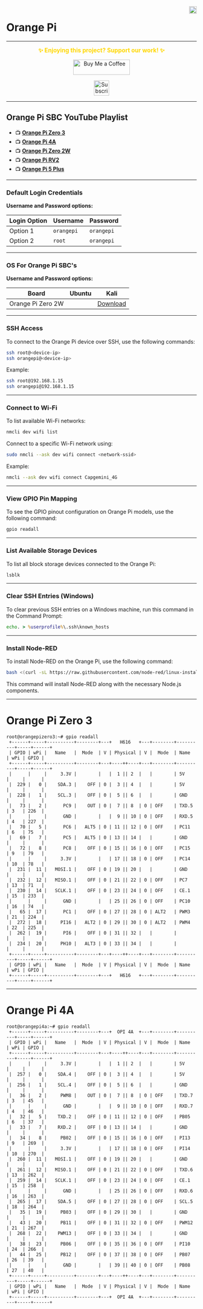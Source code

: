 <img align="right" src="https://visitor-badge.laobi.icu/badge?page_id=papercodeIN.OrangePi" height="20" />


# Orange Pi

---
<p align="center">
  <span style="font-size: 1.1em; color: #FFD700; font-weight: bold;">✨ Enjoying this project? Support our work! ✨</span>
</p>

<p align="center" style="margin: 15px 0;">
  <a href="https://buymeacoffee.com/pylin" target="_blank">
    <img src="https://cdn.buymeacoffee.com/buttons/v2/default-yellow.png" alt="Buy Me a Coffee" style="height: 40px; width: 150px;">
  </a>
</p>

<p align="center" style="margin: 15px 0;">
  <a href="https://www.youtube.com/channel/UCKKhdFV0q8CV5vWUDfiDfTw" target="_blank">
    <img src="https://img.shields.io/badge/SUBSCRIBE%20ON%20YOUTUBE-FF0000?style=for-the-badge&logo=youtube&logoColor=white" alt="Subscribe on YouTube" style="height: 40px;">
  </a>
</p>

---

## **Orange Pi SBC YouTube Playlist**

- 📺 **[Orange Pi Zero 3](https://www.youtube.com/playlist?list=PLxrSjjYyzaaI_eIo1gmEp6e2QRkiUqdk3)**  
- 📺 **[Orange Pi 4A](https://www.youtube.com/playlist?list=PLxrSjjYyzaaKhG8dJjDUM0EYC39efBKAw)**  
- 📺 **[Orange Pi Zero 2W](https://www.youtube.com/playlist?list=PLxrSjjYyzaaKiJdWCMHRrSrB644BnoZ5I)**  
- 📺 **[Orange Pi RV2](https://www.youtube.com/playlist?list=PLxrSjjYyzaaK0ubjjqmDJ1Tk7ReVBwgMj)**  
- 📺 **[Orange Pi 5 Plus](https://www.youtube.com/playlist?list=PLxrSjjYyzaaKqywZO8YE5wo7mHz5TYeUJ)**  

---

### Default Login Credentials
**Username and Password options:**  

| **Login Option** | **Username** | **Password** |
|-----------------|-------------|-------------|
| Option 1        | `orangepi`  | `orangepi`  |
| Option 2        | `root`      | `orangepi`  |

---

### OS For Orange Pi SBC's
**Username and Password options:**  

| **Board** | **Ubuntu** | **Kali** |
|-----------------|-------------|-------------|
| Orange Pi Zero 2W        |   | [Download](https://github.com/leeboby/kali-images)  |

---


### SSH Access
To connect to the Orange Pi device over SSH, use the following commands:  

```bash
ssh root@<device-ip>
ssh orangepi@<device-ip>
```
Example:
```bash
ssh root@192.168.1.15
ssh orangepi@192.168.1.15
```

---

### Connect to Wi-Fi
To list available Wi-Fi networks:  

```bash
nmcli dev wifi list
```
Connect to a specific Wi-Fi network using:  

```bash
sudo nmcli --ask dev wifi connect <network-ssid>
```
Example:
```bash
nmcli --ask dev wifi connect Capgemini_4G
```

---

### View GPIO Pin Mapping
To see the GPIO pinout configuration on Orange Pi models, use the following command:  

```bash
gpio readall
```

---

### List Available Storage Devices
To list all block storage devices connected to the Orange Pi:  

```bash
lsblk
```

---

### Clear SSH Entries (Windows)
To clear previous SSH entries on a Windows machine, run this command in the Command Prompt:  

```cmd
echo. > %userprofile%\.ssh\known_hosts
```

---

### Install Node-RED
To install Node-RED on the Orange Pi, use the following command:  

```bash
bash <(curl -sL https://raw.githubusercontent.com/node-red/linux-installers/master/deb/update-nodejs-and-nodered)
```
This command will install Node-RED along with the necessary Node.js components.


---

# Orange Pi Zero 3
```
root@orangepizero3:~# gpio readall
 +------+-----+----------+--------+---+   H616   +---+--------+----------+-----+------+
 | GPIO | wPi |   Name   |  Mode  | V | Physical | V |  Mode  | Name     | wPi | GPIO |
 +------+-----+----------+--------+---+----++----+---+--------+----------+-----+------+
 |      |     |     3.3V |        |   |  1 || 2  |   |        | 5V       |     |      |
 |  229 |   0 |    SDA.3 |    OFF | 0 |  3 || 4  |   |        | 5V       |     |      |
 |  228 |   1 |    SCL.3 |    OFF | 0 |  5 || 6  |   |        | GND      |     |      |
 |   73 |   2 |      PC9 |    OUT | 0 |  7 || 8  | 0 | OFF    | TXD.5    | 3   | 226  |
 |      |     |      GND |        |   |  9 || 10 | 0 | OFF    | RXD.5    | 4   | 227  |
 |   70 |   5 |      PC6 |   ALT5 | 0 | 11 || 12 | 0 | OFF    | PC11     | 6   | 75   |
 |   69 |   7 |      PC5 |   ALT5 | 0 | 13 || 14 |   |        | GND      |     |      |
 |   72 |   8 |      PC8 |    OFF | 0 | 15 || 16 | 0 | OFF    | PC15     | 9   | 79   |
 |      |     |     3.3V |        |   | 17 || 18 | 0 | OFF    | PC14     | 10  | 78   |
 |  231 |  11 |   MOSI.1 |    OFF | 0 | 19 || 20 |   |        | GND      |     |      |
 |  232 |  12 |   MISO.1 |    OFF | 0 | 21 || 22 | 0 | OFF    | PC7      | 13  | 71   |
 |  230 |  14 |   SCLK.1 |    OFF | 0 | 23 || 24 | 0 | OFF    | CE.1     | 15  | 233  |
 |      |     |      GND |        |   | 25 || 26 | 0 | OFF    | PC10     | 16  | 74   |
 |   65 |  17 |      PC1 |    OFF | 0 | 27 || 28 | 0 | ALT2   | PWM3     | 21  | 224  |
 |  272 |  18 |     PI16 |   ALT2 | 0 | 29 || 30 | 0 | ALT2   | PWM4     | 22  | 225  |
 |  262 |  19 |      PI6 |    OFF | 0 | 31 || 32 |   |        |          |     |      |
 |  234 |  20 |     PH10 |   ALT3 | 0 | 33 || 34 |   |        |          |     |      |
 +------+-----+----------+--------+---+----++----+---+--------+----------+-----+------+
 | GPIO | wPi |   Name   |  Mode  | V | Physical | V |  Mode  | Name     | wPi | GPIO |
 +------+-----+----------+--------+---+   H616   +---+--------+----------+-----+------+
```
---
# Orange Pi 4A
```
root@orangepi4a:~# gpio readall
 +------+-----+----------+--------+---+  OPI 4A  +---+--------+----------+-----+------+
 | GPIO | wPi |   Name   |  Mode  | V | Physical | V |  Mode  | Name     | wPi | GPIO |
 +------+-----+----------+--------+---+----++----+---+--------+----------+-----+------+
 |      |     |     3.3V |        |   |  1 || 2  |   |        | 5V       |     |      |
 |  257 |   0 |    SDA.4 |    OFF | 0 |  3 || 4  |   |        | 5V       |     |      |
 |  256 |   1 |    SCL.4 |    OFF | 0 |  5 || 6  |   |        | GND      |     |      |
 |   36 |   2 |     PWM8 |    OUT | 0 |  7 || 8  | 0 | OFF    | TXD.7    | 3   | 45   |
 |      |     |      GND |        |   |  9 || 10 | 0 | OFF    | RXD.7    | 4   | 46   |
 |   32 |   5 |    TXD.2 |    OFF | 0 | 11 || 12 | 0 | OFF    | PB05     | 6   | 37   |
 |   33 |   7 |    RXD.2 |    OFF | 0 | 13 || 14 |   |        | GND      |     |      |
 |   34 |   8 |     PB02 |    OFF | 0 | 15 || 16 | 0 | OFF    | PI13     | 9   | 269  |
 |      |     |     3.3V |        |   | 17 || 18 | 0 | OFF    | PI14     | 10  | 270  |
 |  260 |  11 |   MOSI.1 |    OFF | 0 | 19 || 20 |   |        | GND      |     |      |
 |  261 |  12 |   MISO.1 |    OFF | 0 | 21 || 22 | 0 | OFF    | TXD.6    | 13  | 262  |
 |  259 |  14 |   SCLK.1 |    OFF | 0 | 23 || 24 | 0 | OFF    | CE.1     | 15  | 258  |
 |      |     |      GND |        |   | 25 || 26 | 0 | OFF    | RXD.6    | 16  | 263  |
 |  265 |  17 |    SDA.5 |    OFF | 0 | 27 || 28 | 0 | OFF    | SCL.5    | 18  | 264  |
 |   35 |  19 |     PB03 |    OFF | 0 | 29 || 30 |   |        | GND      |     |      |
 |   43 |  20 |     PB11 |    OFF | 0 | 31 || 32 | 0 | OFF    | PWM12    | 21  | 267  |
 |  268 |  22 |    PWM13 |    OFF | 0 | 33 || 34 |   |        | GND      |     |      |
 |   38 |  23 |     PB06 |    OFF | 0 | 35 || 36 | 0 | OFF    | PI10     | 24  | 266  |
 |   44 |  25 |     PB12 |    OFF | 0 | 37 || 38 | 0 | OFF    | PB07     | 26  | 39   |
 |      |     |      GND |        |   | 39 || 40 | 0 | OFF    | PB08     | 27  | 40   |
 +------+-----+----------+--------+---+----++----+---+--------+----------+-----+------+
 | GPIO | wPi |   Name   |  Mode  | V | Physical | V |  Mode  | Name     | wPi | GPIO |
 +------+-----+----------+--------+---+  OPI 4A  +---+--------+----------+-----+------+
```
